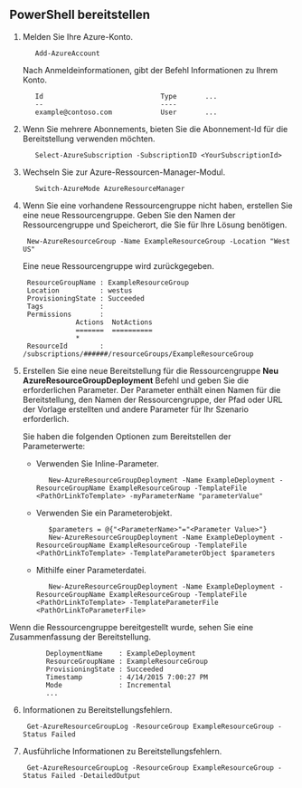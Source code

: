## <a name="how-to-deploy-with-powershell"></a>PowerShell bereitstellen

1. Melden Sie Ihre Azure-Konto.

          Add-AzureAccount

   Nach Anmeldeinformationen, gibt der Befehl Informationen zu Ihrem Konto.

          Id                             Type       ...
          --                             ----    
          example@contoso.com            User       ...   

2. Wenn Sie mehrere Abonnements, bieten Sie die Abonnement-Id für die Bereitstellung verwenden möchten. 

          Select-AzureSubscription -SubscriptionID <YourSubscriptionId>

3. Wechseln Sie zur Azure-Ressourcen-Manager-Modul.

          Switch-AzureMode AzureResourceManager

4. Wenn Sie eine vorhandene Ressourcengruppe nicht haben, erstellen Sie eine neue Ressourcengruppe. Geben Sie den Namen der Ressourcengruppe und Speicherort, die Sie für Ihre Lösung benötigen.

        New-AzureResourceGroup -Name ExampleResourceGroup -Location "West US"

   Eine neue Ressourcengruppe wird zurückgegeben.

        ResourceGroupName : ExampleResourceGroup
        Location          : westus
        ProvisioningState : Succeeded
        Tags              :
        Permissions       :
                    Actions  NotActions
                    =======  ==========
                    *
        ResourceId        : /subscriptions/######/resourceGroups/ExampleResourceGroup

5. Erstellen Sie eine neue Bereitstellung für die Ressourcengruppe **Neu AzureResourceGroupDeployment** Befehl und geben Sie die erforderlichen Parameter. Der Parameter enthält einen Namen für die Bereitstellung, den Namen der Ressourcengruppe, der Pfad oder URL der Vorlage erstellten und andere Parameter für Ihr Szenario erforderlich. 
   
   Sie haben die folgenden Optionen zum Bereitstellen der Parameterwerte: 
   
   - Verwenden Sie Inline-Parameter.

            New-AzureResourceGroupDeployment -Name ExampleDeployment -ResourceGroupName ExampleResourceGroup -TemplateFile <PathOrLinkToTemplate> -myParameterName "parameterValue"

   - Verwenden Sie ein Parameterobjekt.

            $parameters = @{"<ParameterName>"="<Parameter Value>"}
            New-AzureResourceGroupDeployment -Name ExampleDeployment -ResourceGroupName ExampleResourceGroup -TemplateFile <PathOrLinkToTemplate> -TemplateParameterObject $parameters

   - Mithilfe einer Parameterdatei.

            New-AzureResourceGroupDeployment -Name ExampleDeployment -ResourceGroupName ExampleResourceGroup -TemplateFile <PathOrLinkToTemplate> -TemplateParameterFile <PathOrLinkToParameterFile>

  Wenn die Ressourcengruppe bereitgestellt wurde, sehen Sie eine Zusammenfassung der Bereitstellung.

             DeploymentName    : ExampleDeployment
             ResourceGroupName : ExampleResourceGroup
             ProvisioningState : Succeeded
             Timestamp         : 4/14/2015 7:00:27 PM
             Mode              : Incremental
             ...

6. Informationen zu Bereitstellungsfehlern.

        Get-AzureResourceGroupLog -ResourceGroup ExampleResourceGroup -Status Failed

7. Ausführliche Informationen zu Bereitstellungsfehlern.

        Get-AzureResourceGroupLog -ResourceGroup ExampleResourceGroup -Status Failed -DetailedOutput

